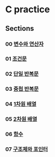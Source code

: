# C practice

## Sections
### 00 [변수와 연산자](https://github.com/sjpark-dev/c-practice/tree/master/section00)
### 01 [조건문](https://github.com/sjpark-dev/c-practice/tree/master/section01)
### 02 [단일 반복문](https://github.com/sjpark-dev/c-practice/tree/master/section02)
### 03 [중첩 반복문](https://github.com/sjpark-dev/c-practice/tree/master/section03)
### 04 [1차원 배열](https://github.com/sjpark-dev/c-practice/tree/master/section04)
### 05 [2차원 배열](https://github.com/sjpark-dev/c-practice/tree/master/section05)
### 06 [함수](https://github.com/sjpark-dev/c-practice/tree/master/section06)
### 07 [구조체와 포인터](https://github.com/sjpark-dev/c-practice/tree/master/section07)
